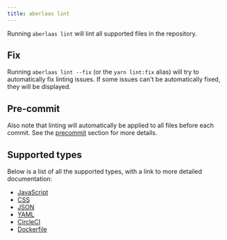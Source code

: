 ```yaml
---
title: aberlaas lint
---
```


Running `aberlaas lint` will lint all supported files in the repository. 

## Fix

Running `aberlaas lint --fix` (or the `yarn lint:fix` alias) will try to
automatically fix linting issues. If some issues can't be automatically fixed,
they will be displayed.

## Pre-commit

Also note that linting will automatically be applied to all files before each
commit. See the [precommit](/precommit/) section for more details.

## Supported types

Below is a list of all the supported types, with a link to more detailed
documentation:

- [JavaScript](./javascript/)
- [CSS](./css/)
- [JSON](./json/)
- [YAML](./yaml/)
- [CircleCI](./circleci/)
- [Dockerfile](./dockerfile/)


